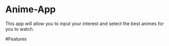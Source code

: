 # Anime-App

This app will allow you to input your interest and select the best animes for you to watch. 

#Features 

